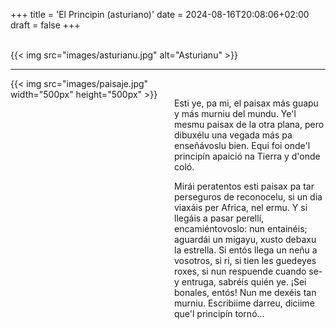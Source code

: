 +++
title = 'El Principin (asturiano)'
date = 2024-08-16T20:08:06+02:00
draft = false
+++

<br/>
{{< img src="images/asturianu.jpg" alt="Asturianu" >}}

-----------------------

<div style="display: flex; align-items: flex-start;">
  <div style="flex: 1; margin-right: 20px;">
    {{< img src="images/paisaje.jpg" width="500px" height="500px"  >}}
  </div>
  <div style="flex: 1;">
<br/>

Esti ye, pa mi, el paisax más guapu y más murniu del mundu. Ye'l mesmu paisax de la otra plana, pero dibuxélu una vegada más pa enseñávoslu bien. Equi foi onde'l principín apaició na Tierra y d'onde coló.

Mirái peratentos esti paisax pa tar perseguros de reconocelu, si un dia viaxáis per Africa, nel ermu. Y si llegáis a pasar perellí, encamiéntovoslo: nun entainéis; aguardái un migayu, xusto debaxu la estrella. Si entós llega un neñu a vosotros, si ri, si tien les guedeyes roxes, si nun respuende cuando se-y entruga, sabréis quién ye. ¡Sei bonales, entós! Nun me dexéis tan murniu. Escribiime darreu, diciime que'l principín tornó...

   </div>
</div>